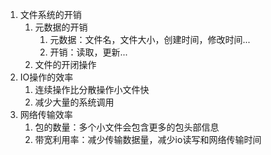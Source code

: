 
1. 文件系统的开销
	1. 元数据的开销
		1. 元数据：文件名，文件大小，创建时间，修改时间...
		2. 开销：读取，更新...
	2. 文件的开闭操作
2. IO操作的效率
	1. 连续操作比分散操作小文件快
	2. 减少大量的系统调用
3. 网络传输效率
	1. 包的数量：多个小文件会包含更多的包头部信息
	2. 带宽利用率：减少传输数据量，减少io读写和网络传输时间